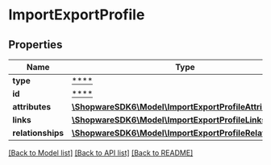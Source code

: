 # ImportExportProfile

## Properties
Name | Type | Description | Notes
------------ | ------------- | ------------- | -------------
**type** | [****](.md) |  | [optional] 
**id** | [****](.md) |  | [optional] 
**attributes** | [**\ShopwareSDK6\Model\ImportExportProfileAttributes**](ImportExportProfileAttributes.md) |  | [optional] 
**links** | [**\ShopwareSDK6\Model\ImportExportProfileLinks**](ImportExportProfileLinks.md) |  | [optional] 
**relationships** | [**\ShopwareSDK6\Model\ImportExportProfileRelationships**](ImportExportProfileRelationships.md) |  | [optional] 

[[Back to Model list]](../../README.md#documentation-for-models) [[Back to API list]](../../README.md#documentation-for-api-endpoints) [[Back to README]](../../README.md)

